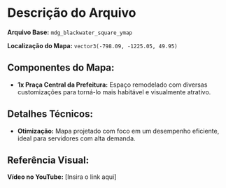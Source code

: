 # Descrição do Arquivo

**Arquivo Base:** `mdg_blackwater_square_ymap`

**Localização do Mapa:** `vector3(-798.09, -1225.05, 49.95)`

## Componentes do Mapa:

- **1x Praça Central da Prefeitura:** Espaço remodelado com diversas customizações para torná-lo mais habitável e visualmente atrativo.

## Detalhes Técnicos:

- **Otimização:** Mapa projetado com foco em um desempenho eficiente, ideal para servidores com alta demanda.

## Referência Visual:

**Vídeo no YouTube:** [Insira o link aqui]


